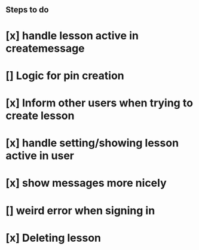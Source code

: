 ## Steps to do

# [x] handle lesson active in createmessage

# [] Logic for pin creation

# [x] Inform other users when trying to create lesson

# [x] handle setting/showing lesson active in user

# [x] show messages more nicely

# [] weird error when signing in

# [x] Deleting lesson
